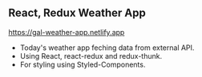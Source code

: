 ## React, Redux Weather App

https://gal-weather-app.netlify.app

- Today's weather app feching data from external API.
- Using React, react-redux and redux-thunk.
- For styling using Styled-Components.


